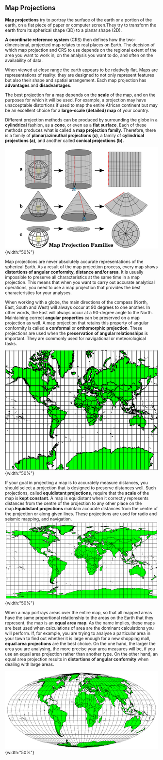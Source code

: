 ## Map Projections

**Map projections** try to portray the surface of the earth or a portion of the earth, on a flat piece of paper or computer screen.They try to transform the earth from its spherical shape (3D) to a planar shape (2D).

**A coordinate reference system** (CRS) then defines how the two-dimensional, projected map relates to real places on Earth. The decision of which map projection and CRS to use depends on the regional extent of the area you want to work in, on the analysis you want to do, and often on the availability of data.

When viewed at close range the earth appears to be relatively flat. Maps are representations of reality: they are designed to not only represent features but also their shape and spatial arrangement. Each map projection has **advantages** and **disadvantages**.

The best projection for a map depends on the **scale** of the map, and on the purposes for which it will be used. For example, a projection may have unacceptable distortions if used to map the entire African continent but may be an excellent choice for a **large-scale (detailed) map** of your country.

Different projection methods can be produced by surrounding the globe in a **cylindrical** fashion, as a **cone**, or even as a **flat surface**. Each of these methods produces what is called a **map projection family**. Therefore, there is a family of **planar/azimuthal projections (c)**, a family of **cylindrical projections (a)**, and another called **conical projections (b).**

![Map Projection Families](../../../images/Map_projection_families.png){width:"50%"}

Map projections are never absolutely accurate representations of the spherical Earth. As a result of the map projection process, every map shows **distortions of angular conformity, distance and/or area**. It is usually impossible to preserve all characteristics at the same time in a map projection. This means that when you want to carry out accurate analytical operations, you need to use a map projection that provides the best characteristics for your analyses.

When working with a globe, the main directions of the compass (North, East, South and West) will always occur at 90 degrees to one another. In other words, the East will always occur at a 90-degree angle to the North. Maintaining correct **angular properties** can be preserved on a map projection as well. A map projection that retains this property of angular conformity is called a **conformal** or **orthomorphic projection**. These projections are used when the **preservation of angular relationships** is important. They are commonly used for navigational or meteorological tasks.

![Conformal map projection](../../../images/Orthomorphic_map_projection.png){width:"50%"}

If your goal in projecting a map is to accurately measure distances, you should select a projection that is designed to preserve distances well. Such projections, called **equidistant projections**, require that the **scale** of the map is **kept constant**. A map is equidistant when it correctly represents distances from the centre of the projection to any other place on the map.**Equidistant projections** maintain accurate distances from the centre of the projection or along given lines. These projections are used for radio and seismic mapping, and navigation.
![Equidistant map projection](../../../images/Equidistant_map_projection.png){width:"50%"}

When a map portrays areas over the entire map, so that all mapped areas have the same proportional relationship to the areas on the Earth that they represent, the map is an **equal area map**. As the name implies, these maps are best used when calculations of area are the dominant calculations you will perform. If, for example, you are trying to analyse a particular area in your town to find out whether it is large enough for a new shopping mall, **equal area projections** are the best choice. On the one hand, the larger the area you are analysing, the more precise your area measures will be, if you use an equal area projection rather than another type. On the other hand, an equal area projection results in **distortions of angular conformity** when dealing with large areas.

![Equal area map projection](../../../images/Equal_area_map_projection.png){width:"50%"}
